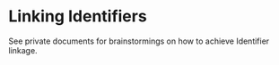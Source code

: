 # Linking Identifiers

See private documents for brainstormings on how to achieve Identifier linkage.
